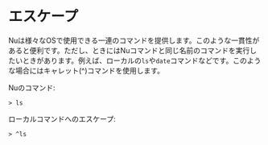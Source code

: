 # エスケープ

Nuは様々なOSで使用できる一連のコマンドを提供します。このような一貫性があると便利です。ただし、ときにはNuコマンドと同じ名前のコマンドを実行したいときがあります。例えば、ローカルの`ls`や`date`コマンドなどです。このような場合にはキャレット(^)コマンドを使用します。

Nuのコマンド:

```
> ls
```

ローカルコマンドへのエスケープ:

```
> ^ls
```
